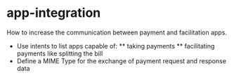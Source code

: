 app-integration
===============

How to increase the communication between payment and facilitation apps.

* Use intents to list apps capable of:
** taking payments
** facilitating payments like splitting the bill
* Define a MIME Type for the exchange of payment request and response data
